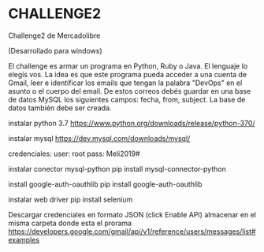 # CHALLENGE2
Challenge2 de Mercadolibre

(Desarrollado para windows)

El challenge es armar un programa en Python, Ruby o Java. El
lenguaje lo elegís vos. La idea es que este programa pueda acceder a
una cuenta de Gmail, leer e identificar los emails que tengan la
palabra "DevOps" en el asunto o el cuerpo del email.
De estos correos debés guardar en una base de datos MySQL los
siguientes campos: fecha, from, subject.
La base de datos también debe ser creada.

instalar python 3.7
  https://www.python.org/downloads/release/python-370/
  
instalar mysql
  https://dev.mysql.com/downloads/mysql/
  
credenciales:
    user: root
    pass: Meli2019#
    
instalar conector mysql-python
  pip install mysql-connector-python
  
install google-auth-oauthlib
  pip install google-auth-oauthlib
  
instalar web driver
  pip install selenium
  
Descargar credenciales en formato JSON (click Enable API) almacenar en el misma carpeta donde esta el prorama
  https://developers.google.com/gmail/api/v1/reference/users/messages/list#examples
 
